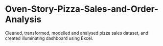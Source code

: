 # Oven-Story-Pizza-Sales-and-Order-Analysis
Cleaned, transformed, modelled and analysed pizza sales dataset, and created illuminating dashboard using Excel.
